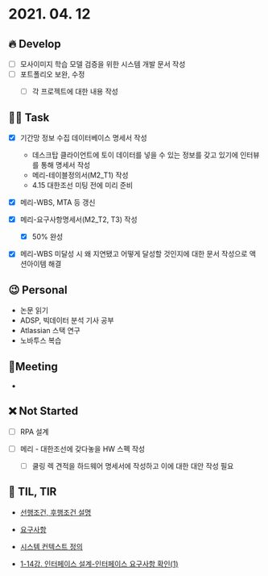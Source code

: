 # 2021. 04. 12

## 🔥 Develop

- [ ] 모사이미지 학습 모델 검증을 위한 시스템 개발 문서 작성
- [ ] 포트폴리오 보완, 수정
  - [ ] 각 프로젝트에 대한 내용 작성




##  🏳‍🌈 Task

- [x] 기간망 정보 수집 데이터베이스 명세서 작성
  - 데스크탑 클라이언트에 토이 데이터를 넣을 수 있는 정보를 갖고 있기에 인터뷰를 통해 명세서 작성
  - 메리-테이블정의서(M2_T1) 작성
  - 4.15 대한조선 미팅 전에 미리 준비
- [x] 메리-WBS, MTA 등 갱신
- [x] 메리-요구사항명세서(M2_T2, T3) 작성
  - [x] 50% 완성
- [x] 메리-WBS 미달성 시 왜 지연됐고 어떻게 달성할 것인지에 대한 문서 작성으로 액션아이템 해결



## 😉 Personal

* 논문 읽기
* ADSP, 빅데이터 분석 기사 공부
* Atlassian 스택 연구
* 노바투스 복습




## :dizzy: ​Meeting

* 



## ❌ Not Started

- [ ] RPA 설계


- [ ] 메리 - 대한조선에 갖다놓을 HW 스펙 작성
  - [ ] 쿨링 렉 견적을 하드웨어 명세서에 작성하고 이에 대한 대안 작성 필요



## 📸 TIL, TIR

* [선행조건, 후행조건 설명](https://ehpub.co.kr/1-2-%EC%95%8C%EA%B3%A0%EB%A6%AC%EC%A6%98-%EC%86%8C%EA%B0%9C/)

* [요구사항](https://ko.wikipedia.org/wiki/%EC%9A%94%EA%B5%AC%EC%82%AC%ED%95%AD)

* [시스템 컨텍스트 정의](https://zetlos.tistory.com/1179902620)

* [1-14강. 인터페이스 설계-인터페이스 요구사항 확인(1)](https://taemtaem-it.tistory.com/entry/1-14%EA%B0%95-%EC%9D%B8%ED%84%B0%ED%8E%98%EC%9D%B4%EC%8A%A4-%EC%84%A4%EA%B3%84-%EC%9D%B8%ED%84%B0%ED%8E%98%EC%9D%B4%EC%8A%A4-%EC%9A%94%EA%B5%AC%EC%82%AC%ED%95%AD-%ED%99%95%EC%9D%B81?category=864448)